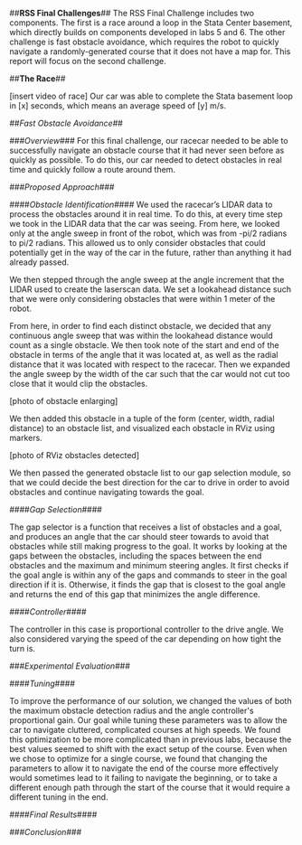 ##**RSS Final Challenges**##
The RSS Final Challenge includes two components. The first is a race around a loop in the Stata Center basement, which directly builds on components developed in labs 5 and 6. The other challenge is fast obstacle avoidance, which requires the robot to quickly navigate a randomly-generated course that it does not have a map for. This report will focus on the second challenge.

##**The Race**##

[insert video of race]
Our car was able to complete the Stata basement loop in [x] seconds, which means an average speed of [y] m/s.

##*Fast Obstacle Avoidance*##

###*Overview*###
For this final challenge, our racecar needed to be able to successfully navigate an obstacle course that it had never seen before as quickly as possible. To do this, our car needed to detect obstacles in real time and quickly follow a route around them.

###*Proposed Approach*###

####*Obstacle Identification*####
We used the racecar’s LIDAR data to process the obstacles around it in real time. To do this, at every time step we took in the LIDAR data that the car was seeing. From here, we looked only at the angle sweep in front of the robot, which was from -pi/2 radians to pi/2 radians. This allowed us to only consider obstacles that could potentially get in the way of the car in the future, rather than anything it had already passed. 

We then stepped through the angle sweep at the angle increment that the LIDAR used to create the laserscan data. We set a lookahead distance such that we were only considering obstacles that were within 1 meter of the robot. 

From here, in order to find each distinct obstacle, we decided that any continuous angle sweep that was within the lookahead distance would count as a single obstacle. We then took note of the start and end of the obstacle in terms of the angle that it was located at, as well as the radial distance that it was located with respect to the racecar. Then we expanded the angle sweep by the width of the car such that the car would not cut too close that it would clip the obstacles.

[photo of obstacle enlarging]

We then added this obstacle in a tuple of the form (center, width, radial distance) to an obstacle list, and visualized each obstacle in RViz using markers. 

[photo of RViz obstacles detected]

We then passed the generated obstacle list to our gap selection module, so that we could decide the best direction for the car to drive in order to avoid obstacles and continue navigating towards the goal.

####*Gap Selection*####

The gap selector is a function that receives a list of obstacles and a goal, and produces an angle that the car should steer towards to avoid that obstacles while still making progress to the goal. It works by looking at the gaps between the obstacles, including the spaces between the end obstacles and the maximum and minimum steering angles. It first checks if the goal angle is within any of the gaps and commands to steer in the goal direction if it is. Otherwise, it finds the gap that is closest to the goal angle and returns the end of this gap that minimizes the angle difference.

####*Controller*####

The controller in this case is proportional controller to the drive angle. We also considered varying the speed of the car depending on how tight the turn is.

###*Experimental Evaluation*###


####*Tuning*####

To improve the performance of our solution, we changed the values of both the maximum obstacle detection radius and the angle controller's proportional gain. Our goal while tuning these parameters was to allow the car to navigate cluttered, complicated courses at high speeds. We found this optimization to be more complicated than in previous labs, because the best values seemed to shift with the exact setup of the course. Even when we chose to optimize for a single course, we found that changing the parameters to allow it to navigate the end of the course more effectively would sometimes lead to it failing to navigate the beginning, or to take a different enough path through the start of the course that it would require a different tuning in the end. 

####*Final Results*####

###*Conclusion*###
